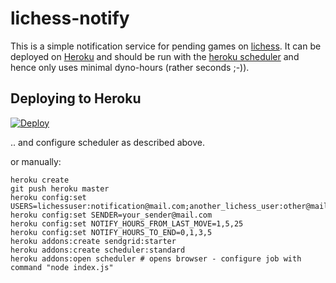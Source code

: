# lichess-notify

This is a simple notification service for pending games on [lichess](https://lichess.org).
It can be deployed on [Heroku](https://heroku.com) and should be run with the [heroku scheduler](https://devcenter.heroku.com/articles/scheduler) and hence only uses minimal dyno-hours (rather seconds ;-)).

## Deploying to Heroku


[![Deploy](https://www.herokucdn.com/deploy/button.svg)](https://heroku.com/deploy)

.. and configure scheduler as described above.

or manually:

```
heroku create
git push heroku master
heroku config:set USERS=lichessuser:notification@mail.com;another_lichess_user:other@mail.com
heroku config:set SENDER=your_sender@mail.com
heroku config:set NOTIFY_HOURS_FROM_LAST_MOVE=1,5,25
heroku config:set NOTIFY_HOURS_TO_END=0,1,3,5
heroku addons:create sendgrid:starter
heroku addons:create scheduler:standard 
heroku addons:open scheduler # opens browser - configure job with command "node index.js"
```
